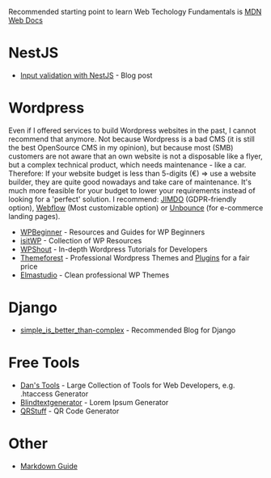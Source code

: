Recommended starting point to learn Web Techology Fundamentals is [MDN Web Docs](https://developer.mozilla.org/de/)


# NestJS

* [Input validation with NestJS](https://dsebastien.medium.com/input-validation-with-nestjs-7184ba81af7e) - Blog post


# Wordpress

Even if I offered services to build Wordpress websites in the past, I cannot recommend that anymore. Not because Wordpress is a bad CMS (it is still the best OpenSource CMS in my opinion), but because most (SMB) customers are not aware that an own website is not a disposable like a flyer, but a complex technical product, which needs maintenance - like a car. Therefore: If your website budget is less than 5-digits (€) => use a website builder, they are quite good nowadays and take care of maintenance. It's much more feasible for your budget to lower your requirements instead of looking for a 'perfect' solution. I recommend: [JIMDO](https://www.jimdo.com/) (GDPR-friendly option), [Webflow](https://webflow.com/) (Most customizable option) or [Unbounce](https://unbounce.com/) (for e-commerce landing pages).

* [WPBeginner](https://www.wpbeginner.com/) - Resources and Guides for WP Beginners
* [isitWP](https://www.isitwp.com/) - Collection of WP Resources
* [WPShout](https://wpshout.com/) - In-depth Wordpress Tutorials for Developers
* [Themeforest](https://themeforest.net/) - Professional Wordpress Themes and [Plugins](https://codecanyon.net/) for a fair price
* [Elmastudio](https://www.elmastudio.de/) - Clean professional WP Themes


# Django

* [simple_is_better_than-complex](https://simpleisbetterthancomplex.com/) - Recommended Blog for Django


# Free Tools

* [Dan's Tools](https://www.danstools.com/) - Large Collection of Tools for Web Developers, e.g. .htaccess Generator
* [Blindtextgenerator](https://www.blindtextgenerator.de/) - Lorem Ipsum Generator
* [QRStuff](https://www.qrstuff.com/) - QR Code Generator

# Other 

* [Markdown Guide](https://www.markdownguide.org/basic-syntax)
